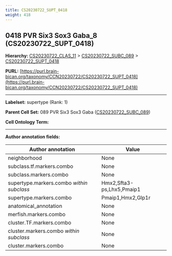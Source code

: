 ```yaml
---
title: CS20230722_SUPT_0418
weight: 418
---
```

## 0418 PVR Six3 Sox3 Gaba_8 (CS20230722_SUPT_0418)
<b>Hierarchy: </b>
[CS20230722_CLAS_11](../CS20230722_CLAS_11) >
[CS20230722_SUBC_089](../CS20230722_SUBC_089) >
[CS20230722_SUPT_0418](../CS20230722_SUPT_0418)

**PURL:** [https://purl.brain-bican.org/taxonomy/CCN20230722/CS20230722_SUPT_0418](https://purl.brain-bican.org/taxonomy/CCN20230722/CS20230722_SUPT_0418)

---


**Labelset:** supertype (Rank: 1)

**Parent Cell Set:** 089 PVR Six3 Sox3 Gaba ([CS20230722_SUBC_089](../CS20230722_SUBC_089))



**Cell Ontology Term:** 

[MARKER GENES.]: #


---

[TRANSFERRED ANNOTATIONS.]: #


[AUTHOR ANNOTATION FIELDS.]: #


**Author annotation fields:**

| Author annotation | Value |
|-------------------|-------|
|neighborhood|None|
|subclass.tf.markers.combo|None|
|subclass.markers.combo|None|
|supertype.markers.combo _within subclass_|Hmx2,Sfta3-ps,Lhx5,Pmaip1|
|supertype.markers.combo|Pmaip1,Hmx2,Glp1r|
|anatomical_annotation|None|
|merfish.markers.combo|None|
|cluster.TF.markers.combo|None|
|cluster.markers.combo _within subclass_|None|
|cluster.markers.combo|None|
